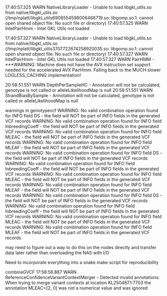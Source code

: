 17:40:57.325 WARN  NativeLibraryLoader - Unable to load libgkl_utils.so from native/libgkl_utils.so (/tmp/nplatt/libgkl_utils6908554598006466719.so: libgomp.so.1: cannot open shared object file: No such file or directory)
17:40:57.325 WARN  IntelPairHmm - Intel GKL Utils not loaded


17:40:57.327 WARN  NativeLibraryLoader - Unable to load libgkl_utils.so from native/libgkl_utils.so (/tmp/nplatt/libgkl_utils3707722674258920035.so: libgomp.so.1: cannot open shared object file: No such file or directory)
17:40:57.327 WARN  IntelPairHmm - Intel GKL Utils not loaded
17:40:57.327 WARN  PairHMM - ***WARNING: Machine does not have the AVX instruction set support needed for the accelerated AVX PairHmm. Falling back to the MUCH slower LOGLESS_CACHING implementation!


20:58:51.551 WARN  DepthPerSampleHC - Annotation will not be calculated, genotype is not called or alleleLikelihoodMap is null
20:58:51.551 WARN  StrandBiasBySample - Annotation will not be calculated, genotype is not called or alleleLikelihoodMap is null


warnings in genotypevcf
WARNING: No valid combination operation found for INFO field DS - the field will NOT be part of INFO fields in the generated VCF records
WARNING: No valid combination operation found for INFO field InbreedingCoeff - the field will NOT be part of INFO fields in the generated VCF records
WARNING: No valid combination operation found for INFO field MLEAC - the field will NOT be part of INFO fields in the generated VCF records
WARNING: No valid combination operation found for INFO field MLEAF - the field will NOT be part of INFO fields in the generated VCF records
WARNING: No valid combination operation found for INFO field DS - the field will NOT be part of INFO fields in the generated VCF records
WARNING: No valid combination operation found for INFO field InbreedingCoeff - the field will NOT be part of INFO fields in the generated VCF records
WARNING: No valid combination operation found for INFO field MLEAC - the field will NOT be part of INFO fields in the generated VCF records
WARNING: No valid combination operation found for INFO field MLEAF - the field will NOT be part of INFO fields in the generated VCF records
WARNING: No valid combination operation found for INFO field DS - the field will NOT be part of INFO fields in the generated VCF records
WARNING: No valid combination operation found for INFO field InbreedingCoeff - the field will NOT be part of INFO fields in the generated VCF records
WARNING: No valid combination operation found for INFO field MLEAC - the field will NOT be part of INFO fields in the generated VCF records
WARNING: No valid combination operation found for INFO field MLEAF - the field will NOT be part of INFO fields in the generated VCF records

may need to figure out a way to do this on the nodes directly and transfer data later rather than overloading the NAS with I/O

Need to incorporate everything into a snake make script for reproducibility

combineGVCF
17:58:56.887 WARN  ReferenceConfidenceVariantContextMerger - Detected invalid annotations: When trying to merge variant contexts at location KL250487.1:7703 the annotation MLEAC=[2, 0] was not a numerical value and was ignored

